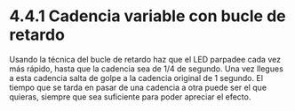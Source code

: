 # 4.4.1 Cadencia variable con bucle de retardo

Usando la técnica del bucle de retardo haz que el LED parpadee cada vez más
rápido, hasta que la cadencia sea de 1/4 de segundo. Una vez llegues a esta cadencia
salta de golpe a la cadencia original de 1 segundo. El tiempo que se tarda en pasar
de una cadencia a otra puede ser el que quieras, siempre que sea suficiente para
poder apreciar el efecto.